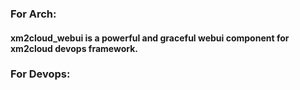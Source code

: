 ### For Arch:
#### xm2cloud_webui is a powerful and graceful webui component for xm2cloud devops framework.


### For Devops:

